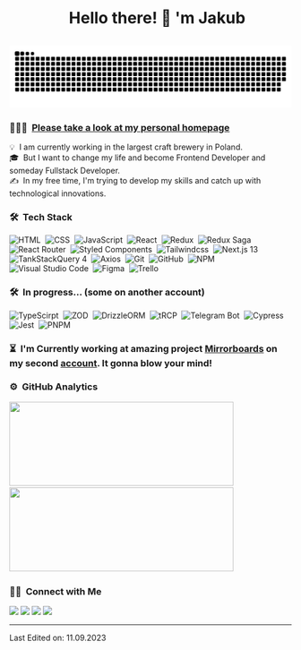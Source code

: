 <div id="user-content-toc">
  <ul align="center">
    <summary><h1 style="display: inline-block">Hello there! 👋 'm Jakub</h1></summary>
  </ul>
</div>
<div align="center">
  <img  src="https://github.com/1999AZZAR/1999AZZAR/blob/main/resources/img/grid-snake.svg"
       alt="snake" /></a>
</div>

### 👨🏻‍💻 &nbsp;[Please take a look at my personal homepage](https://allmosthumann.github.io/personal-homepage/)

💡 &nbsp;I am currently working in the largest craft brewery in Poland.\
🎓 &nbsp;But I want to change my life and become Frontend Developer and someday Fullstack Developer.\
✍️ &nbsp;In my free time, I'm trying to develop my skills and catch up with technological innovations.

### 🛠 &nbsp;Tech Stack

![HTML](https://img.shields.io/badge/-HTML-05122A?style=flat&logo=HTML5)&nbsp;
![CSS](https://img.shields.io/badge/-CSS-05122A?style=flat&logo=CSS3&logoColor=1572B6)&nbsp;
![JavaScript](https://img.shields.io/badge/-JavaScript-05122A?style=flat&logo=javascript)&nbsp;
![React](https://img.shields.io/badge/-React-05122A?style=flat&logo=react)&nbsp;
![Redux](https://img.shields.io/badge/-Redux-05122A?style=flat&logo=Redux)&nbsp;
![Redux Saga](https://img.shields.io/badge/-ReduxSaga-05122A?style=flat&logo=ReduxSaga)&nbsp;
![React Router](https://img.shields.io/badge/-ReactRouter-05122A?style=flat&logo=ReactRouter)&nbsp;
![Styled Components](https://img.shields.io/badge/-Styled%20Components-05122A?style=flat&logo=styledcomponents)&nbsp;
![Tailwindcss](https://img.shields.io/badge/-Tailwindcss-05122A?style=flat&logo=Tailwindcss)&nbsp;
![Next.js 13](https://img.shields.io/badge/-Next.js-05122A?style=flat&logo=next.js)&nbsp;
![TankStackQuery 4](https://img.shields.io/badge/-TankStackQuery-05122A?style=flat&logo=reactquery)&nbsp;
![Axios](https://img.shields.io/badge/-Axios-05122A?style=flat&logo=Axios)&nbsp;
![Git](https://img.shields.io/badge/-Git-05122A?style=flat&logo=git)&nbsp;
![GitHub](https://img.shields.io/badge/-GitHub-05122A?style=flat&logo=github)&nbsp;
![NPM](https://img.shields.io/badge/-npm-05122A?style=flat&logo=npm)&nbsp;
![Visual Studio Code](https://img.shields.io/badge/-Visual%20Studio%20Code-05122A?style=flat&logo=visual-studio-code&logoColor=007ACC)&nbsp;
![Figma](https://img.shields.io/badge/-figma-05122A?style=flat&logo=figma)&nbsp;
![Trello](https://img.shields.io/badge/-trello-05122A?style=flat&logo=trello)&nbsp;



### 🛠 &nbsp;In progress... (some on another account)

![TypeScirpt](https://img.shields.io/badge/-Typescript-05122A?style=flat&logo=typescript)&nbsp;
![ZOD](https://img.shields.io/badge/-ZOD-05122A?style=flat&logo=zod)&nbsp;
![DrizzleORM](https://img.shields.io/badge/-DrizzleORM-05122A?style=flat&logo=drizzleorm)&nbsp;
![tRCP](https://img.shields.io/badge/-tRCP-05122A?style=flat&logo=trcp)&nbsp;
![Telegram Bot](https://img.shields.io/badge/-Telegram-Bot-05122A?style=flat&logo=telegram)&nbsp;
![Cypress](https://img.shields.io/badge/-Cypress-05122A?style=flat&logo=Cypress)&nbsp;
![Jest](https://img.shields.io/badge/-Jest-05122A?style=flat&logo=jest)&nbsp;
![PNPM](https://img.shields.io/badge/-pnpm-05122A?style=flat&logo=pnpm)&nbsp;

### ⏳ &nbsp;I'm Currently working at amazing project [Mirrorboards](https://github.com/mirrorboards) on my second [account](https://github.com/UnseenNinja). It gonna blow your mind!

### ⚙️ &nbsp;GitHub Analytics

<p align="left">
<a href="https://github.com/AllmostHumann">
<img height="150" width="400" src="https://github-readme-stats-eight-theta.vercel.app/api/top-langs/?username=AllmostHumann&layout=compact&langs_count=8&theme=algolia"/>
<img height="150" width="400" src="https://github-readme-stats-eight-theta.vercel.app/api?username=AllmostHumann&show_icons=true&theme=algolia&include_all_commits=true&count_private=true"/>
</a>
</p>

### 🤝🏻 &nbsp;Connect with Me

<p align="left">
<a href="https://www.linkedin.com/in/jakub-g%C5%82uch-1a3344171/"><img src="https://img.shields.io/badge/-Linkedin%20-0077B5?style=flat&logo=Linkedin&logoColor=white"/></a>
<a href="mailto:jakub.gluch92@gmail.com"><img src="https://img.shields.io/badge/-Gmail-D14836?style=flat&logo=Gmail&logoColor=white"/></a>
<a href="https://www.instagram.com/gluszek92/"><img src="https://img.shields.io/badge/-Instagram-E4405F?style=flat&logo=Instagram&logoColor=white"/></a>
<a href="https://www.facebook.com/jakub.gluch/"><img src="https://img.shields.io/badge/-Facebook-1877F2?style=flat&logo=Facebook&logoColor=white"/></a>
</p>

-----

Last Edited on: 11.09.2023
